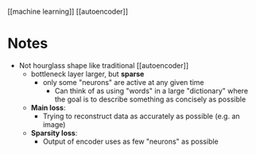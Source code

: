 [[machine learning]]
[[autoencoder]]

# Notes
- Not hourglass shape like traditional [[autoencoder]]
	- bottleneck layer larger, but **sparse**
		- only some "neurons" are active at any given time
			- Can think of as using "words" in a large "dictionary" where the goal is to describe something as concisely as possible
	- **Main loss**:
		- Trying to reconstruct data as accurately as possible (e.g. an image)
	- **Sparsity loss**:
		- Output of encoder uses as few "neurons" as possible
